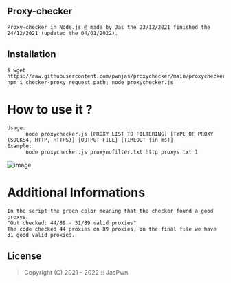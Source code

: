 ## Proxy-checker

    Proxy-checker in Node.js @ made by Jas the 23/12/2021 finished the 24/12/2021 (updated the 04/01/2022).

## Installation

    $ wget https://raw.githubusercontent.com/pwnjas/proxychecker/main/proxychecker.js; npm i checker-proxy request path; node proxychecker.js 
    
# How to use it ?

    Usage:
          node proxychecker.js [PROXY LIST TO FILTERING] [TYPE OF PROXY (SOCKS4, HTTP, HTTPS)] [OUTPUT FILE] [TIMEOUT (in ms)]
    Example: 
          node proxychecker.js proxynofilter.txt http proxys.txt 1

![image](https://user-images.githubusercontent.com/77278137/147364222-a82220bb-d848-4a19-99ed-9a3d5e0703e7.png)

# Additional Informations

    In the script the green color meaning that the checker found a good proxys.
    "Out checked: 44/89 - 31/89 valid proxies"
    The code checked 44 proxies on 89 proxies, in the final file we have 31 good valid proxies.
    
## License 

> Copyright (C) 2021 - 2022 :: JasPwn
